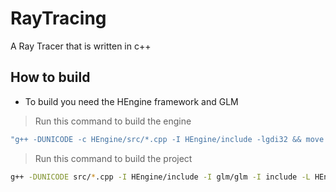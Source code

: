 # RayTracing
A Ray Tracer that is written in c++

## How to build
- To build you need the HEngine framework and GLM

> Run this command to build the engine

```bash
"g++ -DUNICODE -c HEngine/src/*.cpp -I HEngine/include -lgdi32 && move *.o HEngine/bin && ar rvs lib/libHEngine.a HEngine/bin/*.o
```

> Run this command to build the project

```bash
g++ -DUNICODE src/*.cpp -I HEngine/include -I glm/glm -I include -L HEngine/lib -lHEngine -lgdi32 -o main
```